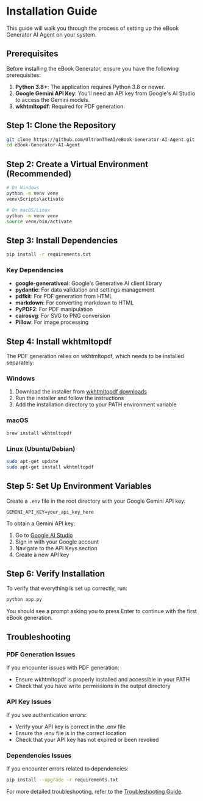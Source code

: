 <!-- Copyright (c) 2025 Swaraj Puppalwar (UltronTheAI) -->
<!-- Licensed under the MIT License. See LICENSE file in the project root for full license information. -->
<!-- Project: https://github.com/UltronTheAI/eBook-Generator-AI-Agent -->

# Installation Guide

This guide will walk you through the process of setting up the eBook Generator AI Agent on your system.

## Prerequisites

Before installing the eBook Generator, ensure you have the following prerequisites:

1. **Python 3.8+**: The application requires Python 3.8 or newer.
2. **Google Gemini API Key**: You'll need an API key from Google's AI Studio to access the Gemini models.
3. **wkhtmltopdf**: Required for PDF generation.

## Step 1: Clone the Repository

```bash
git clone https://github.com/UltronTheAI/eBook-Generator-AI-Agent.git
cd eBook-Generator-AI-Agent
```

## Step 2: Create a Virtual Environment (Recommended)

```bash
# On Windows
python -m venv venv
venv\Scripts\activate

# On macOS/Linux
python -m venv venv
source venv/bin/activate
```

## Step 3: Install Dependencies

```bash
pip install -r requirements.txt
```

### Key Dependencies

- **google-generativeai**: Google's Generative AI client library
- **pydantic**: For data validation and settings management
- **pdfkit**: For PDF generation from HTML
- **markdown**: For converting markdown to HTML
- **PyPDF2**: For PDF manipulation
- **cairosvg**: For SVG to PNG conversion
- **Pillow**: For image processing

## Step 4: Install wkhtmltopdf

The PDF generation relies on wkhtmltopdf, which needs to be installed separately:

### Windows
1. Download the installer from [wkhtmltopdf downloads](https://wkhtmltopdf.org/downloads.html)
2. Run the installer and follow the instructions
3. Add the installation directory to your PATH environment variable

### macOS
```bash
brew install wkhtmltopdf
```

### Linux (Ubuntu/Debian)
```bash
sudo apt-get update
sudo apt-get install wkhtmltopdf
```

## Step 5: Set Up Environment Variables

Create a `.env` file in the root directory with your Google Gemini API key:

```
GEMINI_API_KEY=your_api_key_here
```

To obtain a Gemini API key:
1. Go to [Google AI Studio](https://makersuite.google.com/)
2. Sign in with your Google account
3. Navigate to the API Keys section
4. Create a new API key

## Step 6: Verify Installation

To verify that everything is set up correctly, run:

```bash
python app.py
```

You should see a prompt asking you to press Enter to continue with the first eBook generation.

## Troubleshooting

### PDF Generation Issues

If you encounter issues with PDF generation:
- Ensure wkhtmltopdf is properly installed and accessible in your PATH
- Check that you have write permissions in the output directory

### API Key Issues

If you see authentication errors:
- Verify your API key is correct in the .env file
- Ensure the .env file is in the correct location
- Check that your API key has not expired or been revoked

### Dependencies Issues

If you encounter errors related to dependencies:
```bash
pip install --upgrade -r requirements.txt
```

For more detailed troubleshooting, refer to the [Troubleshooting Guide](troubleshooting.md). 
